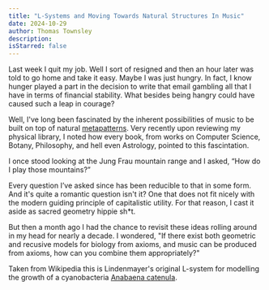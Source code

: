 ```yaml
---
title: "L-Systems and Moving Towards Natural Structures In Music"
date: 2024-10-29
author: Thomas Townsley
description:  
isStarred: false
---
```


Last week I quit my job. Well I sort of resigned and then an hour later was told to go home and take it easy. Maybe I was just hungry. In fact, I know hunger played a part in the decision to write that email gambling all that I have in terms of financial stability. What besides being hangry could have caused such a leap in courage? 

Well, I've long been fascinated by the inherent possibilities of music to be built on top of natural [metapatterns](https://en.wikipedia.org/wiki/Metapattern). Very recently upon reviewing my physical library, I noted how
every book, from works on Computer Science, Botany, Philosophy, and hell even Astrology, pointed to this 
fascintation. 

I once stood looking at the Jung Frau mountain range and I asked, “How do I play those mountains?” 

Every question I’ve asked since has been reducible to that in some form. And it's quite a romantic question
isn't it? One that does not fit nicely with the modern guiding principle of capitalistic utility. For that reason, I cast it aside as sacred geometry hippie sh*t.

But then a month ago I had the chance to revisit these ideas rolling around in my head for nearly a decade.
I wondered, "If there exist both geometric and recusive models for biology from axioms, and music can be produced
from axioms, how can you combine them appropriately?" 

Taken from Wikipedia this is Lindenmayer's original L-system for modelling the growth of a cyanobacteria
[Anabaena catenula](https://en.wikipedia.org/wiki/Anabaena). 
